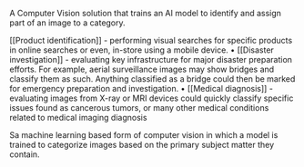 A Computer Vision solution that trains an AI model to identify and assign part of an image to a category.

[[Product identification]] - performing visual searches for specific products in online searches or even, in-store using a mobile device. • 
[[Disaster investigation]] - evaluating key infrastructure for major disaster preparation efforts. For example, aerial surveillance images may show bridges and classify them as such. Anything classified as a bridge could then be marked for emergency preparation and investigation. • [[Medical diagnosis]] - evaluating images from X-ray or MRI devices could quickly classify specific issues found as cancerous tumors, or many other medical conditions related to medical imaging diagnosis

Sa machine learning based form of computer vision in which a model is trained to categorize images based on the primary subject matter they contain.